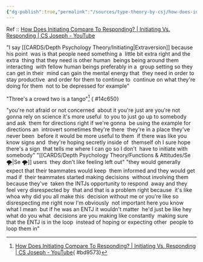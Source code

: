 ```yaml
---
{"dg-publish":true,"permalink":"/sources/type-theory-by-csj/how-does-initiating-compare-to-responding-csj-quotes/","noteIcon":"","created":"2023-01-26T21:58:26.226+01:00","updated":"2023-04-14T10:36:52.712+02:00"}
---
```


Ref :: [How Does Initiating Compare To Responding? | Initiating Vs. Responding | CS Joseph - YouTube](https://www.youtube.com/watch?v=4mOpzAXFrK8)

"I say [[CARDS/Depth Psychology Theory/Initiating\|Extraversion]] because his point  was is that people need something a  little bit extra right and the extra  thing that they need is other human  beings being around them interacting  with fellow human beings preferably in a  group setting so they can get in their  mind can gain the mental energy that  they need in order to stay productive  and order for them to continue to  continue on what they're doing for them  not to be depressed for example"

"Three's a crowd two is a tango"[^1]
{ #14c650}


[^1]: [How Does Initiating Compare To Responding? | Initiating Vs. Responding | CS Joseph - YouTube](https://www.youtube.com/watch?v=4mOpzAXFrK8){ #bd9573}


"you're not afraid or not concerned  about it you're just are you're not  gonna rely on science it's more useful  to you to just go up to somebody and ask  them for directions right if we're gonna  be using the example for directions an  introvert sometimes they're there  they're in a place they've never been  before it would be more useful to them  if there was like you know signs and  they're hoping secretly inside of  themself oh I sure hope there's a sign  that tells me where I can go so I don't  have to initiate with somebody"
"[[CARDS/Depth Psychology Theory/Functions & Attitudes/Se 🌪️\|Se 🌪️]] users  they don't like feeling left out"
"they would generally  expect that their teammates would keep  them informed and they would get mad if  their teammates started making decisions  without involving them because they've  taken the INTJs opportunity to respond  away and they feel very disrespected by  that and that is a problem right because  it's like whoa why did you all make this  decision without me or you're like so  disrespecting me right now I'm obviously  not important here you know what I mean  but if he was an ENTJ it wouldn't matter  he'd just be like hey what do you what  decisions are you making like constantly  making sure that the ENTJ is in the loop  instead of hoping or expecting other  people to loop them in"
